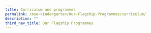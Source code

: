 ```yaml
---
title: Curriculum and programmes
permalink: /moe-kindergarten/Our-Flagship-Programmes/curriculum/
description: ""
third_nav_title: Our Flagship Programmes
---
```

